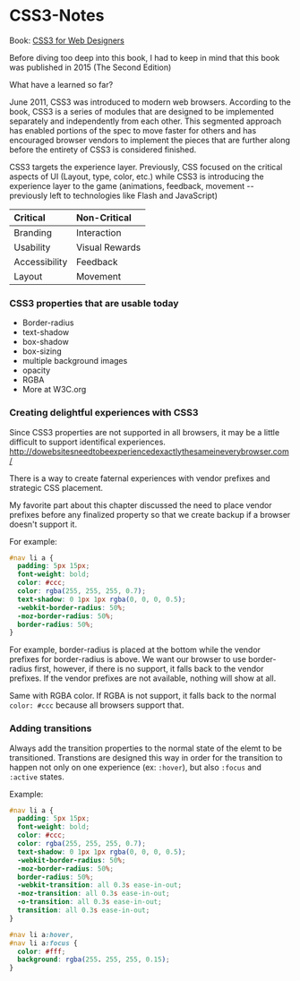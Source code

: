 # CSS3-Notes

Book: [CSS3 for Web Designers](https://www.goodreads.com/book/show/37781370-css3-for-web-designers?ac=1&from_search=true&qid=pn32sNkpHC&rank=1)

Before diving too deep into this book, I had to keep in mind that this book was published in 2015 (The Second Edition)

What have a learned so far?

June 2011, CSS3 was introduced to modern web browsers. According to the book, CSS3 is a series of modules that are designed to be implemented separately and independently from each other. This segmented approach has enabled portions of the spec to move faster for others and has encouraged browser vendors to implement the pieces that are further along before the entirety of CSS3 is considered finished. 

CSS3 targets the experience layer. Previously, CSS focused on the critical aspects of UI (Layout, type, color, etc.) while CSS3 is introducing the experience layer to the game (animations, feedback, movement -- previously left to technologies like Flash and JavaScript)

|   Critical    |  Non-Critical  |
|:--------------|:---------------|
|    Branding   |   Interaction  |
|   Usability   | Visual Rewards |
| Accessibility |    Feedback    |
|    Layout     |    Movement    |


### CSS3 properties that are usable today
- Border-radius
- text-shadow
- box-shadow
- box-sizing
- multiple background images
- opacity
- RGBA
- More at W3C.org

### Creating delightful experiences with CSS3

Since CSS3 properties are not supported in all browsers, it may be a little difficult to support identifical experiences. http://dowebsitesneedtobeexperiencedexactlythesameineverybrowser.com/

There is a way to create faternal experiences with vendor prefixes and strategic CSS placement.

My favorite part about this chapter discussed the need to place vendor prefixes before any finalized property so that we create backup if a browser doesn't support it.

For example:

```css
#nav li a {
  padding: 5px 15px;
  font-weight: bold;
  color: #ccc;
  color: rgba(255, 255, 255, 0.7);
  text-shadow: 0 1px 1px rgba(0, 0, 0, 0.5);
  -webkit-border-radius: 50%;
  -moz-border-radius: 50%;
  border-radius: 50%;
}
```

For example, border-radius is placed at the bottom while the vendor prefixes for border-radius is above. We want our browser to use border-radius first, however, if there is no support, it falls back to the vendor prefixes. If the vendor prefixes are not available, nothing will show at all.

Same with RGBA color. If RGBA is not support, it falls back to the normal `color: #ccc` because all browsers support that.

### Adding transitions

Always add the transition properties to the normal state of the elemt to be transitioned. Transtions are designed this way in order for the transition to happen not only on one experience (ex: `:hover`), but also `:focus` and `:active` states.

Example: 


```css
#nav li a {
  padding: 5px 15px;
  font-weight: bold;
  color: #ccc;
  color: rgba(255, 255, 255, 0.7);
  text-shadow: 0 1px 1px rgba(0, 0, 0, 0.5);
  -webkit-border-radius: 50%;
  -moz-border-radius: 50%;
  border-radius: 50%;
  -webkit-transition: all 0.3s ease-in-out;
  -moz-transition: all 0.3s ease-in-out;
  -o-transition: all 0.3s ease-in-out;
  transition: all 0.3s ease-in-out;
}

#nav li a:hover,
#nav li a:focus {
  color: #fff;
  background: rgba(255. 255, 255, 0.15);
}
```
